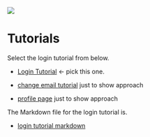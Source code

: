 ![](images/logoGrofar.png)
# Tutorials

Select the login tutorial from below.

 * [Login Tutorial](index.html?dummy=0#login)  <- pick this one.
 
 * [change email tutorial](index.html?dummy=1#changeEmail) just to show approach 
 * [profile page](index.html?dummy=2#profilePage) just to show approach 
 
 The Markdown file for the login tutorial is.
 * [login tutorial markdown ](https://github.com/nanjizal/grfTest/blob/master/bin/tutorials/intro.md)